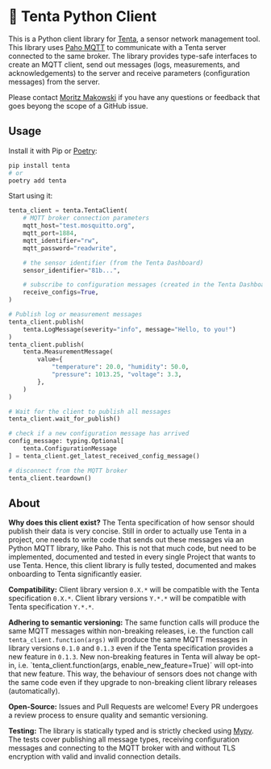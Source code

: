 # 🐙 Tenta Python Client

This is a Python client library for [Tenta](https//github.com/iterize/tenta), a sensor network management tool. This library uses [Paho MQTT](https://github.com/eclipse/paho.mqtt.python) to communicate with a Tenta server connected to the same broker. The library provides type-safe interfaces to create an MQTT client, send out messages (logs, measurements, and acknowledgements) to the server and receive parameters (configuration messages) from the server.

Please contact [Moritz Makowski](moritz.makowski@tum.de) if you have any questions or feedback that goes beyong the scope of a GitHub issue.

## Usage

Install it with Pip or [Poetry](https://github.com/python-poetry/poetry):

```bash
pip install tenta
# or
poetry add tenta
```

Start using it:

```python
tenta_client = tenta.TentaClient(
    # MQTT broker connection parameters
    mqtt_host="test.mosquitto.org",
    mqtt_port=1884,
    mqtt_identifier="rw",
    mqtt_password="readwrite",

    # the sensor identifier (from the Tenta Dashboard)
    sensor_identifier="81b...",

    # subscribe to configuration messages (created in the Tenta Dashboard)
    receive_configs=True,
)

# Publish log or measurement messages
tenta_client.publish(
    tenta.LogMessage(severity="info", message="Hello, to you!")
)
tenta_client.publish(
    tenta.MeasurementMessage(
        value={
            "temperature": 20.0, "humidity": 50.0,
            "pressure": 1013.25, "voltage": 3.3,
        },
    )
)

# Wait for the client to publish all messages
tenta_client.wait_for_publish()

# check if a new configuration message has arrived
config_message: typing.Optional[
    tenta.ConfigurationMessage
] = tenta_client.get_latest_received_config_message()

# disconnect from the MQTT broker
tenta_client.teardown()
```

## About

**Why does this client exist?** The Tenta specification of how sensor should publish their data is very concise. Still in order to actually use Tenta in a project, one needs to write code that sends out these messages via an Python MQTT library, like Paho. This is not that much code, but need to be implemented, documented and tested in every single Project that wants to use Tenta. Hence, this client library is fully tested, documented and makes onboarding to Tenta significantly easier.

**Compatibility:** Client library version `0.X.*` will be compatible with the Tenta specification `0.X.*`. Client library versions `Y.*.*` will be compatible with Tenta specification `Y.*.*`.

**Adhering to semantic versioning:** The same function calls will produce the same MQTT messages within non-breaking releases, i.e. the function call `tenta_client.function(args)` will produce the same MQTT messages in library versions `0.1.0` and `0.1.3` even if the Tenta specification provides a new feature in `0.1.3`. New non-breaking features in Tenta will alway be opt-in, i.e. `tenta_client.function(args, enable_new_feature=True)´ will opt-into that new feature. This way, the behaviour of sensors does not change with the same code even if they upgrade to non-breaking client library releases (automatically).

**Open-Source:** Issues and Pull Requests are welcome! Every PR undergoes a review process to ensure quality and semantic versioning.

**Testing:** The library is statically typed and is strictly checked using [Mypy](https://github.com/python/mypy). The tests cover publishing all message types, receiving configuration messages and connecting to the MQTT broker with and without TLS encryption with valid and invalid connection details.

